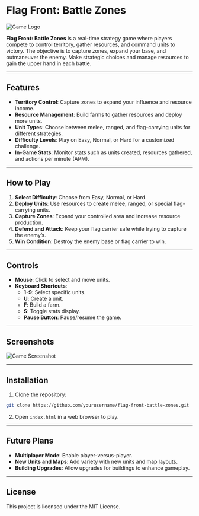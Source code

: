 # Flag Front: Battle Zones

![Game Logo](https://i.imgur.com/kuaF8aK.png)

**Flag Front: Battle Zones** is a real-time strategy game where players compete to control territory, gather resources, and command units to victory. The objective is to capture zones, expand your base, and outmaneuver the enemy. Make strategic choices and manage resources to gain the upper hand in each battle.

---

## Features
- **Territory Control**: Capture zones to expand your influence and resource income.
- **Resource Management**: Build farms to gather resources and deploy more units.
- **Unit Types**: Choose between melee, ranged, and flag-carrying units for different strategies.
- **Difficulty Levels**: Play on Easy, Normal, or Hard for a customized challenge.
- **In-Game Stats**: Monitor stats such as units created, resources gathered, and actions per minute (APM).

---

## How to Play
1. **Select Difficulty**: Choose from Easy, Normal, or Hard.
2. **Deploy Units**: Use resources to create melee, ranged, or special flag-carrying units.
3. **Capture Zones**: Expand your controlled area and increase resource production.
4. **Defend and Attack**: Keep your flag carrier safe while trying to capture the enemy’s.
5. **Win Condition**: Destroy the enemy base or flag carrier to win.

---

## Controls
- **Mouse**: Click to select and move units.
- **Keyboard Shortcuts**:
  - **1-9**: Select specific units.
  - **U**: Create a unit.
  - **F**: Build a farm.
  - **S**: Toggle stats display.
  - **Pause Button**: Pause/resume the game.

---

## Screenshots

![Game Screenshot](https://i.imgur.com/dzuyjX0.png)

---

## Installation
1. Clone the repository:
```bash
git clone https://github.com/yourusername/flag-front-battle-zones.git
```
2. Open `index.html` in a web browser to play.

---

## Future Plans
- **Multiplayer Mode**: Enable player-versus-player.
- **New Units and Maps**: Add variety with new units and map layouts.
- **Building Upgrades**: Allow upgrades for buildings to enhance gameplay.

---

## License
This project is licensed under the MIT License.

